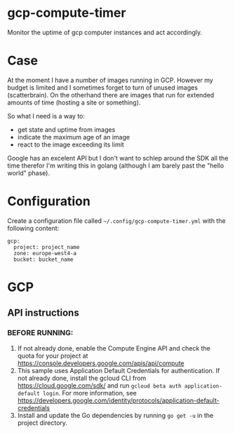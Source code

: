 # gcp-compute-timer

Monitor the uptime of gcp computer instances and act accordingly.

# Case

At the moment I have a number of images running in GCP. However
my budget is limited and I sometimes forget to turn of unused
images (scatterbrain). On the otherhand there are images that run
for extended amounts of time (hosting a site or something).

So what I need is a way to:

* get state and uptime from images
* indicate the maximum age of an image
* react to the image exceeding its limit

Google has an excelent API but I don't want to schlep around the SDK
all the time therefor I'm writing this in golang (although I am barely
past the "hello world" phase).

# Configuration

Create a configuration file called
``~/.config/gcp-compute-timer.yml`` with the following content:

```
gcp:
  project: project_name
  zone: europe-west4-a
  bucket: bucket_name
```

# GCP

## API instructions

### BEFORE RUNNING:

1. If not already done, enable the Compute Engine API
   and check the quota for your project at
   https://console.developers.google.com/apis/api/compute
2. This sample uses Application Default Credentials for authentication.
   If not already done, install the gcloud CLI from
   https://cloud.google.com/sdk/ and run
   `gcloud beta auth application-default login`.
   For more information, see
   https://developers.google.com/identity/protocols/application-default-credentials
3. Install and update the Go dependencies by running `go get -u` in the
   project directory.

